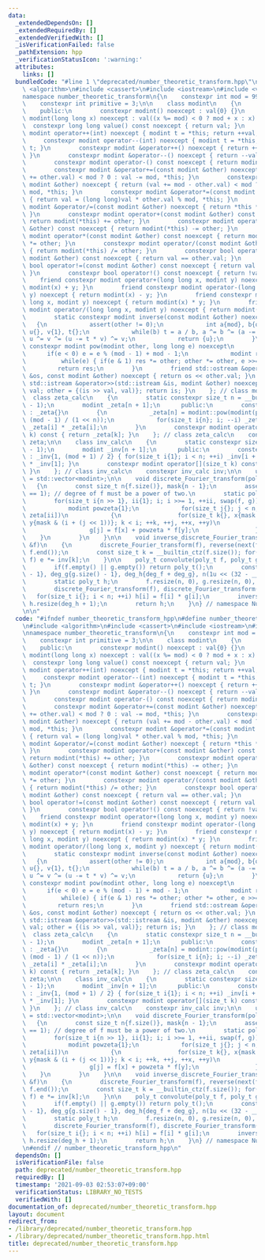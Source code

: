 ```yaml
---
data:
  _extendedDependsOn: []
  _extendedRequiredBy: []
  _extendedVerifiedWith: []
  _isVerificationFailed: false
  _pathExtension: hpp
  _verificationStatusIcon: ':warning:'
  attributes:
    links: []
  bundledCode: "#line 1 \"deprecated/number_theoretic_transform.hpp\"\n\n\n\n#include\
    \ <algorithm>\n#include <cassert>\n#include <iostream>\n#include <vector>\n\n\
    namespace number_theoretic_transform\n{\n    constexpr int mod = 998244353;\n\
    \    constexpr int primitive = 3;\n\n    class modint\n    {\n        int val;\n\
    \    public:\n        constexpr modint() noexcept : val{0} {}\n        constexpr\
    \ modint(long long x) noexcept : val((x %= mod) < 0 ? mod + x : x) {}\n      \
    \  constexpr long long value() const noexcept { return val; }\n        constexpr\
    \ modint operator++(int) noexcept { modint t = *this; return ++val, t; }\n   \
    \     constexpr modint operator--(int) noexcept { modint t = *this; return --val,\
    \ t; }\n        constexpr modint &operator++() noexcept { return ++val, *this;\
    \ }\n        constexpr modint &operator--() noexcept { return --val, *this; }\n\
    \        constexpr modint operator-() const noexcept { return modint(-val); }\n\
    \        constexpr modint &operator+=(const modint &other) noexcept { return (val\
    \ += other.val) < mod ? 0 : val -= mod, *this; }\n        constexpr modint &operator-=(const\
    \ modint &other) noexcept { return (val += mod - other.val) < mod ? 0 : val -=\
    \ mod, *this; }\n        constexpr modint &operator*=(const modint &other) noexcept\
    \ { return val = (long long)val * other.val % mod, *this; }\n        constexpr\
    \ modint &operator/=(const modint &other) noexcept { return *this *= inverse(other);\
    \ }\n        constexpr modint operator+(const modint &other) const noexcept {\
    \ return modint(*this) += other; }\n        constexpr modint operator-(const modint\
    \ &other) const noexcept { return modint(*this) -= other; }\n        constexpr\
    \ modint operator*(const modint &other) const noexcept { return modint(*this)\
    \ *= other; }\n        constexpr modint operator/(const modint &other) const noexcept\
    \ { return modint(*this) /= other; }\n        constexpr bool operator==(const\
    \ modint &other) const noexcept { return val == other.val; }\n        constexpr\
    \ bool operator!=(const modint &other) const noexcept { return val != other.val;\
    \ }\n        constexpr bool operator!() const noexcept { return !val; }\n    \
    \    friend constexpr modint operator+(long long x, modint y) noexcept { return\
    \ modint(x) + y; }\n        friend constexpr modint operator-(long long x, modint\
    \ y) noexcept { return modint(x) - y; }\n        friend constexpr modint operator*(long\
    \ long x, modint y) noexcept { return modint(x) * y; }\n        friend constexpr\
    \ modint operator/(long long x, modint y) noexcept { return modint(x) / y; }\n\
    \        static constexpr modint inverse(const modint &other) noexcept\n     \
    \   {\n            assert(other != 0);\n            int a{mod}, b{other.val},\
    \ u{}, v{1}, t{};\n            while(b) t = a / b, a ^= b ^= (a -= t * b) ^= b,\
    \ u ^= v ^= (u -= t * v) ^= v;\n            return {u};\n        }\n        static\
    \ constexpr modint pow(modint other, long long e) noexcept\n        {\n      \
    \      if(e < 0) e = e % (mod - 1) + mod - 1;\n            modint res{1};\n  \
    \          while(e) { if(e & 1) res *= other; other *= other, e >>= 1; }\n   \
    \         return res;\n        }\n        friend std::ostream &operator<<(std::ostream\
    \ &os, const modint &other) noexcept { return os << other.val; }\n        friend\
    \ std::istream &operator>>(std::istream &is, modint &other) noexcept { long long\
    \ val; other = {(is >> val, val)}; return is; }\n    }; // class modint\n\n  \
    \  class zeta_calc\n    {\n        static constexpr size_t n = __builtin_ctz(mod\
    \ - 1);\n        modint _zeta[n + 1];\n      public:\n        constexpr zeta_calc()\
    \ : _zeta{}\n        {\n            _zeta[n] = modint::pow(modint(primitive),\
    \ (mod - 1) / (1 << n));\n            for(size_t i{n}; i; --i) _zeta[i - 1] =\
    \ _zeta[i] * _zeta[i];\n        }\n        constexpr modint operator[](size_t\
    \ k) const { return _zeta[k]; }\n    }; // class zeta_calc\n    constexpr zeta_calc\
    \ zeta;\n\n    class inv_calc\n    {\n        static constexpr size_t n = __builtin_ctz(mod\
    \ - 1);\n        modint _inv[n + 1];\n      public:\n        constexpr inv_calc()\
    \ : _inv{1, (mod + 1) / 2} { for(size_t i{1}; i < n; ++i) _inv[i + 1] = _inv[i]\
    \ * _inv[1]; }\n        constexpr modint operator[](size_t k) const { return _inv[k];\
    \ }\n    }; // class inv_calc\n    constexpr inv_calc inv;\n\n    using poly_t\
    \ = std::vector<modint>;\n\n    void discrete_Fourier_transform(poly_t &f)\n \
    \   {\n        const size_t n{f.size()}, mask{n - 1};\n        assert(__builtin_popcount(n)\
    \ == 1); // degree of f must be a power of two.\n        static poly_t g; g.resize(n);\n\
    \        for(size_t i{n >> 1}, ii{1}; i; i >>= 1, ++ii, swap(f, g))\n        {\n\
    \            modint powzeta{1};\n            for(size_t j{}; j < n; powzeta *=\
    \ zeta[ii])\n            {\n                for(size_t k{}, x{mask & j << 1},\
    \ y{mask & (i + (j << 1))}; k < i; ++k, ++j, ++x, ++y)\n                {\n  \
    \                  g[j] = f[x] + powzeta * f[y];\n                }\n        \
    \    }\n        }\n    }\n\n    void inverse_discrete_Fourier_transform(poly_t\
    \ &f)\n    {\n        discrete_Fourier_transform(f), reverse(next(f.begin()),\
    \ f.end());\n        const size_t k = __builtin_ctz(f.size()); for(modint &e :\
    \ f) e *= inv[k];\n    }\n\n    poly_t convolute(poly_t f, poly_t g)\n    {\n\
    \        if(f.empty() || g.empty()) return poly_t();\n        const size_t deg_f{f.size()\
    \ - 1}, deg_g{g.size() - 1}, deg_h{deg_f + deg_g}, n(1u << (32 - __builtin_clz(deg_h)));\n\
    \        static poly_t h;\n        f.resize(n, 0), g.resize(n, 0), h.resize(n);\n\
    \        discrete_Fourier_transform(f), discrete_Fourier_transform(g);\n     \
    \   for(size_t i{}; i < n; ++i) h[i] = f[i] * g[i];\n        inverse_discrete_Fourier_transform(h);\
    \ h.resize(deg_h + 1);\n        return h;\n    }\n} // namespace Number_theoretic_transform\n\
    \n\n"
  code: "#ifndef number_theoretic_transform_hpp\n#define number_theoretic_transform_hpp\n\
    \n#include <algorithm>\n#include <cassert>\n#include <iostream>\n#include <vector>\n\
    \nnamespace number_theoretic_transform\n{\n    constexpr int mod = 998244353;\n\
    \    constexpr int primitive = 3;\n\n    class modint\n    {\n        int val;\n\
    \    public:\n        constexpr modint() noexcept : val{0} {}\n        constexpr\
    \ modint(long long x) noexcept : val((x %= mod) < 0 ? mod + x : x) {}\n      \
    \  constexpr long long value() const noexcept { return val; }\n        constexpr\
    \ modint operator++(int) noexcept { modint t = *this; return ++val, t; }\n   \
    \     constexpr modint operator--(int) noexcept { modint t = *this; return --val,\
    \ t; }\n        constexpr modint &operator++() noexcept { return ++val, *this;\
    \ }\n        constexpr modint &operator--() noexcept { return --val, *this; }\n\
    \        constexpr modint operator-() const noexcept { return modint(-val); }\n\
    \        constexpr modint &operator+=(const modint &other) noexcept { return (val\
    \ += other.val) < mod ? 0 : val -= mod, *this; }\n        constexpr modint &operator-=(const\
    \ modint &other) noexcept { return (val += mod - other.val) < mod ? 0 : val -=\
    \ mod, *this; }\n        constexpr modint &operator*=(const modint &other) noexcept\
    \ { return val = (long long)val * other.val % mod, *this; }\n        constexpr\
    \ modint &operator/=(const modint &other) noexcept { return *this *= inverse(other);\
    \ }\n        constexpr modint operator+(const modint &other) const noexcept {\
    \ return modint(*this) += other; }\n        constexpr modint operator-(const modint\
    \ &other) const noexcept { return modint(*this) -= other; }\n        constexpr\
    \ modint operator*(const modint &other) const noexcept { return modint(*this)\
    \ *= other; }\n        constexpr modint operator/(const modint &other) const noexcept\
    \ { return modint(*this) /= other; }\n        constexpr bool operator==(const\
    \ modint &other) const noexcept { return val == other.val; }\n        constexpr\
    \ bool operator!=(const modint &other) const noexcept { return val != other.val;\
    \ }\n        constexpr bool operator!() const noexcept { return !val; }\n    \
    \    friend constexpr modint operator+(long long x, modint y) noexcept { return\
    \ modint(x) + y; }\n        friend constexpr modint operator-(long long x, modint\
    \ y) noexcept { return modint(x) - y; }\n        friend constexpr modint operator*(long\
    \ long x, modint y) noexcept { return modint(x) * y; }\n        friend constexpr\
    \ modint operator/(long long x, modint y) noexcept { return modint(x) / y; }\n\
    \        static constexpr modint inverse(const modint &other) noexcept\n     \
    \   {\n            assert(other != 0);\n            int a{mod}, b{other.val},\
    \ u{}, v{1}, t{};\n            while(b) t = a / b, a ^= b ^= (a -= t * b) ^= b,\
    \ u ^= v ^= (u -= t * v) ^= v;\n            return {u};\n        }\n        static\
    \ constexpr modint pow(modint other, long long e) noexcept\n        {\n      \
    \      if(e < 0) e = e % (mod - 1) + mod - 1;\n            modint res{1};\n  \
    \          while(e) { if(e & 1) res *= other; other *= other, e >>= 1; }\n   \
    \         return res;\n        }\n        friend std::ostream &operator<<(std::ostream\
    \ &os, const modint &other) noexcept { return os << other.val; }\n        friend\
    \ std::istream &operator>>(std::istream &is, modint &other) noexcept { long long\
    \ val; other = {(is >> val, val)}; return is; }\n    }; // class modint\n\n  \
    \  class zeta_calc\n    {\n        static constexpr size_t n = __builtin_ctz(mod\
    \ - 1);\n        modint _zeta[n + 1];\n      public:\n        constexpr zeta_calc()\
    \ : _zeta{}\n        {\n            _zeta[n] = modint::pow(modint(primitive),\
    \ (mod - 1) / (1 << n));\n            for(size_t i{n}; i; --i) _zeta[i - 1] =\
    \ _zeta[i] * _zeta[i];\n        }\n        constexpr modint operator[](size_t\
    \ k) const { return _zeta[k]; }\n    }; // class zeta_calc\n    constexpr zeta_calc\
    \ zeta;\n\n    class inv_calc\n    {\n        static constexpr size_t n = __builtin_ctz(mod\
    \ - 1);\n        modint _inv[n + 1];\n      public:\n        constexpr inv_calc()\
    \ : _inv{1, (mod + 1) / 2} { for(size_t i{1}; i < n; ++i) _inv[i + 1] = _inv[i]\
    \ * _inv[1]; }\n        constexpr modint operator[](size_t k) const { return _inv[k];\
    \ }\n    }; // class inv_calc\n    constexpr inv_calc inv;\n\n    using poly_t\
    \ = std::vector<modint>;\n\n    void discrete_Fourier_transform(poly_t &f)\n \
    \   {\n        const size_t n{f.size()}, mask{n - 1};\n        assert(__builtin_popcount(n)\
    \ == 1); // degree of f must be a power of two.\n        static poly_t g; g.resize(n);\n\
    \        for(size_t i{n >> 1}, ii{1}; i; i >>= 1, ++ii, swap(f, g))\n        {\n\
    \            modint powzeta{1};\n            for(size_t j{}; j < n; powzeta *=\
    \ zeta[ii])\n            {\n                for(size_t k{}, x{mask & j << 1},\
    \ y{mask & (i + (j << 1))}; k < i; ++k, ++j, ++x, ++y)\n                {\n  \
    \                  g[j] = f[x] + powzeta * f[y];\n                }\n        \
    \    }\n        }\n    }\n\n    void inverse_discrete_Fourier_transform(poly_t\
    \ &f)\n    {\n        discrete_Fourier_transform(f), reverse(next(f.begin()),\
    \ f.end());\n        const size_t k = __builtin_ctz(f.size()); for(modint &e :\
    \ f) e *= inv[k];\n    }\n\n    poly_t convolute(poly_t f, poly_t g)\n    {\n\
    \        if(f.empty() || g.empty()) return poly_t();\n        const size_t deg_f{f.size()\
    \ - 1}, deg_g{g.size() - 1}, deg_h{deg_f + deg_g}, n(1u << (32 - __builtin_clz(deg_h)));\n\
    \        static poly_t h;\n        f.resize(n, 0), g.resize(n, 0), h.resize(n);\n\
    \        discrete_Fourier_transform(f), discrete_Fourier_transform(g);\n     \
    \   for(size_t i{}; i < n; ++i) h[i] = f[i] * g[i];\n        inverse_discrete_Fourier_transform(h);\
    \ h.resize(deg_h + 1);\n        return h;\n    }\n} // namespace Number_theoretic_transform\n\
    \n#endif // number_theoretic_transform_hpp\n"
  dependsOn: []
  isVerificationFile: false
  path: deprecated/number_theoretic_transform.hpp
  requiredBy: []
  timestamp: '2021-09-03 02:53:07+09:00'
  verificationStatus: LIBRARY_NO_TESTS
  verifiedWith: []
documentation_of: deprecated/number_theoretic_transform.hpp
layout: document
redirect_from:
- /library/deprecated/number_theoretic_transform.hpp
- /library/deprecated/number_theoretic_transform.hpp.html
title: deprecated/number_theoretic_transform.hpp
---
```

